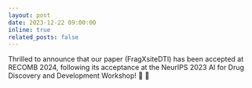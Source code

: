 ```yaml
---
layout: post
date: 2023-12-22 09:00:00
inline: true
related_posts: false
---
```


Thrilled to announce that our paper (FragXsiteDTI) has been accepted at RECOMB 2024, following its acceptance at the NeurIPS 2023 AI for Drug Discovery and Development Workshop! :tada: :confetti_ball:
